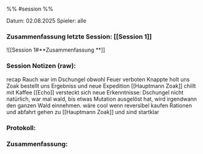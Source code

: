 %% #session %%

Datum: 02.08.2025
Spieler: alle

###  **Zusammenfassung letzte Session: [[Session 1]]**

![[Session 1#**Zusammenfassung **]]

###  **Session Notizen (raw):**
recap
Rauch war im Dschungel obwohl Feuer verboten
Knappte holt uns
Zoak bestellt uns
Ergebniss und neue Expedition
[[Hauptmann Zoak]] chillt mit Kaffee
[[Echo]] versteckt sich
neue Erkenntnisse: Dschungel nicht natürlich, war mal wald, bis etwas Mutation ausgelöst hat, wird irgendwann den ganzen Wald einnehmen.
wäre cool wenn reversibel
kaufen Rationen und abfahrt
gehen zu [[Hauptmann Zoak]] und sind startklar

###  **Protokoll:**


### **Zusammenfassung:**



